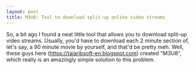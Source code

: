 ```yaml
---
layout: post
title: M3U8: Tool to download split-up online video streams
---
```

So, a bit ago I found a neat little tool that allows you to download split-up video streams. Usually, you'd have to download each 2 minute section of, let's say, a 90 minute movie by yourself, and that'd be pretty meh. 
Well, these guys here (https://tajaribsoft-en.blogspot.com) created "M3U8", which really is an amazingly simple solution to this problem.
